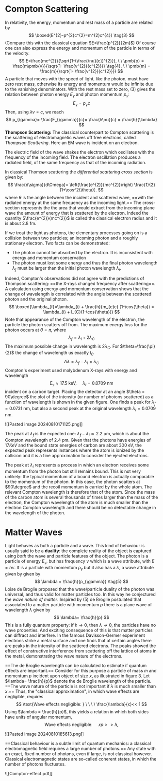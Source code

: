 # Compton Scattering

In relativity, the energy, momentum and rest mass of a particle are related by
$$
 \boxed{E^{2}-p^{2}c^{2}=m^{2}c^{4}} \tag{3}
$$
(Compare this with the classical equation $E=\frac{p^{2}}{2m}$) Of course one can also express the energy and momentum of the particle in terms of the velocity:
$$
E=\frac{mc^{2}}{\sqrt{1-(\frac{\nu}{c})^{2}}}, \ \ \pmb{p} = \frac{m\pmb{v}}{\sqrt{1- \frac{v^{2}}{c^{2}}}} \tag{4}, \ \ \pmb{m} = \frac{m}{\sqrt{1- \frac{v^{2}}{c^{2}}}}
$$
A particle that moves with the speed of light, like the photon, must have zero rest mass, otherwise its energy and momentum would be infinite due to the vanishing denominators. 
With the rest mass set to zero, $(3)$ gives the relation between photon energy $E_{\gamma}$ and photon momentum $p_{\gamma}$:
$$
E_{\gamma}=p_{\gamma}c
$$
Then, using  $\lambda\nu=c$, we reach
$$
p_{\gamma}= \frac{E_{\gamma}}{c}= \frac{h\nu}{c} = \frac{h}{\lambda}
$$
**Thompson Scattering:**
The classical counterpart to Compton scattering is the scattering of electromagnetic waves off free electrons, called *Thompson Scattering*. 
Here an EM wave is incident on an electron. 

The electric field of the wave shakes the electron which oscillates with the frequency of the incoming field. The electron oscillation produces a radiated field, of the same frequency as that of the incoming radiation. 

In classical Thomson scattering the *differential scattering cross section* is given by:
$$
\frac{d\sigma}{d\Omega}= \left(\frac{e^{2}}{mc^{2}}\right) \frac{1}{2}(1+\cos^2{\theta}).
$$
where $\theta$ is the angle between the incident and scattered wave, ==with the radiated energy at the same frequency as  the incoming light.==
The cross-section represents the the area that would extract from the incoming plane wave the amount of energy that is scattered by the electron. Indeed the quantity $\frac{e^{2}}{mc^{2}}$ is called the classical electron radius and it is about $2.8\text{ fm}$.

If we treat the light as photons, the elementary processes going on is a collision between two particles; an incoming photon and a roughly stationary electron. Two facts can be demonstrated:
- The photon cannot be absorbed by the electron. It is inconsistent with energy and momentum conservation
- The photon must lost some energy and thus the final photon wavelength $\lambda_{f}$ must be larger than the initial photon wavelength $\lambda_{i}$.

Indeed, Compton's observations did not agree with the predictions of Thompson scattering: ==the X-rays changed frequency after scattering==. A calculation using energy and momentum conservation shows that the change of wavelength is correlated with the angle between the scattered photon and the original photon.
$$
\boxed{\lambda_{f}=\lambda_{i} + \frac{h}{m_{e}c} (1-\cos{\theta}) = \lambda_{i} + l_{C}(1-\cos{\theta})}
$$
Note that appearance of the Compton wavelength of the electron, the particle the photon scatters off from. The maximum energy loss for the photon occurs at $\theta=\pi$, where
$$
\lambda_{f}=\lambda_{i} + 2\lambda_{C}
$$
The maximum possible change in wavelength is $2\lambda_{C}$. For $\theta=\frac{\pi}{2}$ the change of wavelength us exactly $l_{C}$
$$
\Delta\lambda = \lambda_{f}-\lambda_{i} = \lambda_{C}
$$
Compton's experiment used molybdenum X-rays with energy and wavelength
$$
E_{\gamma} \approx 17.5\text{ keV}, \ \ \ \ \ \lambda_{i} = 0.0709\text{ nm}
$$
incident on a carbon target. Placing the detector at an angle $\theta = 90\degree$ the plot of the intensity (or number of photons scattered) as a function of wavelength is shown in the given figure. One finds a peak for $\lambda_{f}=0.0731\text{ nm}$, but also a second peak at the original wavelength $\lambda_{i}=0.0709\text{ nm}$.

![[Pasted image 20240810171125.png]]

The peak at $\lambda_{f}$ is the expected one: $\lambda_{f}-\lambda_{i} \backsimeq 2.2 \text{ pm}$, which is about the Compton wavelength of $2.4\text{ pm}$. Given that the photons have energies of $17 KeV$ and the bound state energies of carbon are about $300\text{ eV}$, the expected  peak represents instances where the atom is ionized by the collision and it is a fine approximation to consider the ejected electrons. 

The peak at $\lambda_{i}$ represents a process in which an electron receives some momentum from the photon but still remains bound. This is not very unlikely: the typical momentum of a bound electron is actually comparable to the momentum of the photon. In this case, the photon scatters at $90\degree$ and the recoil momentum is carried by the whole atom. The relevant Compton wavelength is therefore that of the atom. Since the mass of the carbon atom is several thousands of times larger than the mass of the electron, the Compton wavelength of the atom is much smaller than the electron Compton wavelength and there should be no detectable change in the wavelength of the photon.

# Matter Waves
Light behaves as both a particle and a wave. This kind of behaviour is usually said to be a **duality**: the complete reality of the object is captured using *both* the wave and particle features of the object. The photon is a particle of energy $E_{\gamma}$, but has frequency $\nu$ which is a wave attribute, with $E=h\nu$. It is a particle with momentum $p_{\gamma}$ but it also has a $\lambda$, a wave attribute given by given by
$$
\lambda = \frac{h}{p_{\gamma}} \tag{5}
$$
Loise de Broglie proposed that the wave/particle duality of the photon was universal, and thus valid for matter particles too. In this way he conjectured the *wave nature of matter*. Inspired by $(5)$ de Broglie postulated that associated to a matter particle with momentum $p$ there is a plane wave of wavelength $\lambda$ given by
$$
\lambda= \frac{h}{p}
$$
This is a fully quantum property: if $h\rightarrow0$, then $\lambda\rightarrow0$, the particles have no wave properties. And exciting consequence of this is that matter particles can diffract and interfere.
In the famous Davisson-Germer experiment electrons strike a metal surface and one finds that at certain angles there are peaks in the intensity of the scattered electrons. The peaks showed the effect of constructive interference from scattering off the lattice of atoms in the metal, demonstrating the wave nature of the electrons. 

==The de Broglie wavelength can be calculated to estimate if quantum effects are important.== Consider for this purpose a particle of mass *m* and momentum *p* incident upon object of size *x*, as illustrated in figure 3. Let $\lambda= \frac{h}{p}$ denote the de Broglie wavelength of the particle. ==The wave nature of the particle is not important if $\lambda$ is much smaller than $x$.== Thus, the "classical approximation", in which wave effects are negligible, requires
$$
\text{Wave effects negligible: } \ \ \ \ \frac{\lambda}{x}<< 1
$$
Using $\lambda = \frac{h}{p}$, this yields a relation in which both sides have units of angular momentum,
$$
\text{Wave effects negligible: } \ \ \ \ xp >> h,
$$

![[Pasted image 20240810185613.png]]

==Classical behaviour is a subtle limit of quantum mechanics: a classical electromagnetic field requires a large number of photons.== Any state with an exact, fixed number of photons, even if large, is not classical however. Classical electromagnetic states are so-called coherent states, in which the number of photons fluctuates.

![[Compton-effect.pdf]]